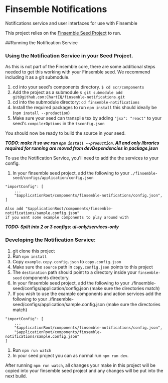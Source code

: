 # Finsemble Notifications
Notifications service and user interfaces for use with Finsemble

This project relies on the [Finsemble Seed Project](https://github.com/ChartIQ/finsemble-seed) to run.

##Running the Notification Service

### Using the Notification Service in your Seed Project.

As this is not part of the Finsemble core, there are some additional steps needed to get this working with your Finsemble seed. We recommend including it as a git submodule.

1. cd into your seed's components directory. `$ cd scr/components`
1. Add the project as a submodule `$ git submodule add git@github.com:ChartIQ/finsemble-notifications.git`
2. cd into the submodule directory: `cd finsemble-notifications`
3. Install the required packages to run `npm install` this should ideally be (`npm install --production`)
5. Make sure your seed can transpile tsx by adding `"jsx": "react"` to your seed's `compilerOptions` in the `tsconfig.json`

You should now be ready to build the source in your seed.

_**TODO: make it so we run `npm install --production`. All and only libraries required for running are moved from devDependencies in package.json**_

To use the Notification Service, you'll need to add the the services to your config.

1. In your finsemble seed project, add the following to your `./finsemble-seed/configs/application/config.json`
``` 
"importConfig": [
    ...
    "$applicationRoot/components/finsemble-notifications/config.json",
]

Also add "$applicationRoot/components/finsemble-notifications/sample.config.json" 
if you want some example components to play around with
```

**_TODO: Split into 2 or 3 configs: ui-only/services-only_**


### Developing the Notification Service:
1. git clone this project 
2. Run `npm install`
3. Copy `example.copy.config.json` to `copy.config.json`
4. Make sure the `source` path in `copy.config.json` points to this project
5. The `destination` path should point to a directory inside your `finsemble-seed` components directory.
6. In your finsemble seed project, add the following to your ./finsemble-seed/configs/application/config.json (make sure the directories match)
7. If you wish to use the example components and action services add the following to your ./finsemble-seed/configs/application/sample.config.json (make sure the directories match)
``` 
"importConfig": [
    ...
    "$applicationRoot/components/finsemble-notifications/config.json",
    "$applicationRoot/components/finsemble-notifications/sample.config.json"
]
```

1. Run `npm run watch`
2. In your seed project you can as normal run `npm run dev`.



After running `npm run watch`, all changes your make in this project will be copied into your finsemble seed project and any changes will be put into the next build. 


